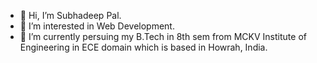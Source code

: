 - 👋 Hi, I’m Subhadeep Pal.
- 👀 I’m interested in Web Development.
- 🌱 I’m currently persuing my B.Tech in 8th sem from MCKV Institute of Engineering in ECE domain which is based in Howrah, India.

<!---
subha872/subha872 is a ✨ special ✨ repository because its `README.md` (this file) appears on your GitHub profile.
You can click the Preview link to take a look at your changes.
--->
